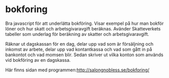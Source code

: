 # bokforing
Bra javascript för att underlätta bokföring. Visar exempel på hur man bokför löner och hur skatt och arbetsgivaravgift beräknas. Avänder Skatteverkets tabeller som underlag för beräkning av skatter och arbetsgivaravgift.

Räknar ut dagskassan för en dag, delar upp vad som är försäljning och inkomst av arbete, delar upp vad kontantkassa och vad som gått in på bankontot och vad momsen blir. Sedan skriver ut vilka konton som används vid bokföring av en dagskassa.

Här finns sidan med programmen:http://salongnobless.se/bokforing/
